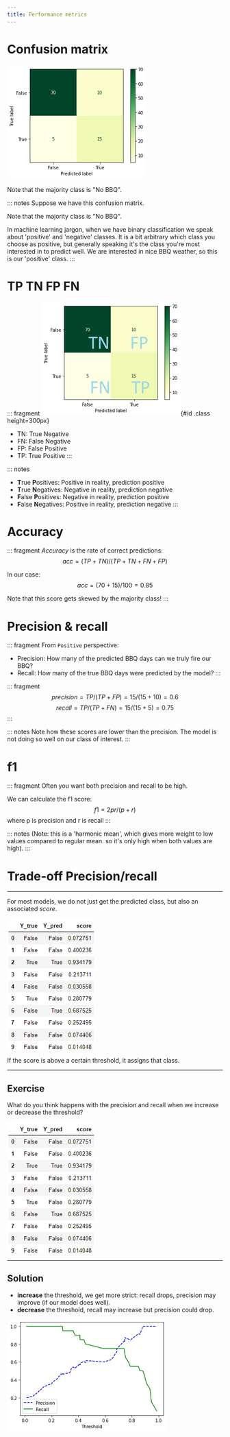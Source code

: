 ```yaml
---
title: Performance metrics
---
```


# Confusion matrix

![](image/2.1-Confusion-matrix.png)

Note that the majority class is "No BBQ".

::: notes
Suppose we have this confusion matrix.

Note that the majority class is "No BBQ".

In machine learning jargon, when we have binary classification we speak about 'positive' and 'negative' classes.
It is a bit arbitrary which class you choose as positive, but generally speaking it's the class you're most interested in to predict well. We are interested in nice BBQ weather, so this is our 'positive' class.
:::


# TP TN FP FN

::: fragment
![](image/2.2-Confusion-matrix-rates.png){#id .class height=300px}

- TN: True Negative
- FN: False Negative
- FP: False Positive
- TP: True Positive
:::

::: notes
- **T**rue **P**ositives: Positive in reality, prediction positive
- **T**rue **N**egatives: Negative in reality, prediction negative
- **F**alse **P**ositives: Negative in reality, prediction positive
- **F**alse **N**egatives: Positive in reality, prediction negative
:::

# Accuracy

::: fragment
*Accuracy* is the rate of correct predictions:
$$acc = (TP+TN) / (TP+TN+FN+FP)$$

In our case:
$$acc = (70 + 15) / 100 = 0.85$$

Note that this score gets skewed by the majority class!
:::

# Precision & recall

::: fragment
From `Positive` perspective:

- Precision: How many of the predicted BBQ days can we truly fire our BBQ?
- Recall: How many of the true BBQ days were predicted by the model?
:::

::: fragment
$$precision = TP / (TP + FP) = 15 / (15+10) = 0.6$$
$$recall = TP / (TP + FN) = 15 / (15+5) = 0.75$$
:::

::: notes
Note how these scores are lower than the precision. The model is not doing so well on our class of interest.
:::

# f1

::: fragment
Often you want both precision and recall to be high.

We can calculate the f1 score:
$$f1 = 2pr / (p + r)$$
where p is precision and r is recall
:::

::: notes
(Note: this is a 'harmonic mean', which gives more weight to low values compared to regular mean. so it's only high when both values are high).
:::

# Trade-off Precision/recall

---

For most models, we do not just get the predicted class, but also an associated *score*.

![](image/2.3-scores-table.png)

If the score is above a certain threshold, it assigns that class.

---

## Exercise

What do you think happens with the precision and recall when we increase or decrease the threshold?

![](image/2.3-scores-table.png)

---

## Solution

- **increase** the threshold, we get more strict: recall drops, precision may improve (if our model does well).
- **decrease** the threshold, recall may increase but precision could drop.

![](image/2.4-precision-recall-graph.png)
